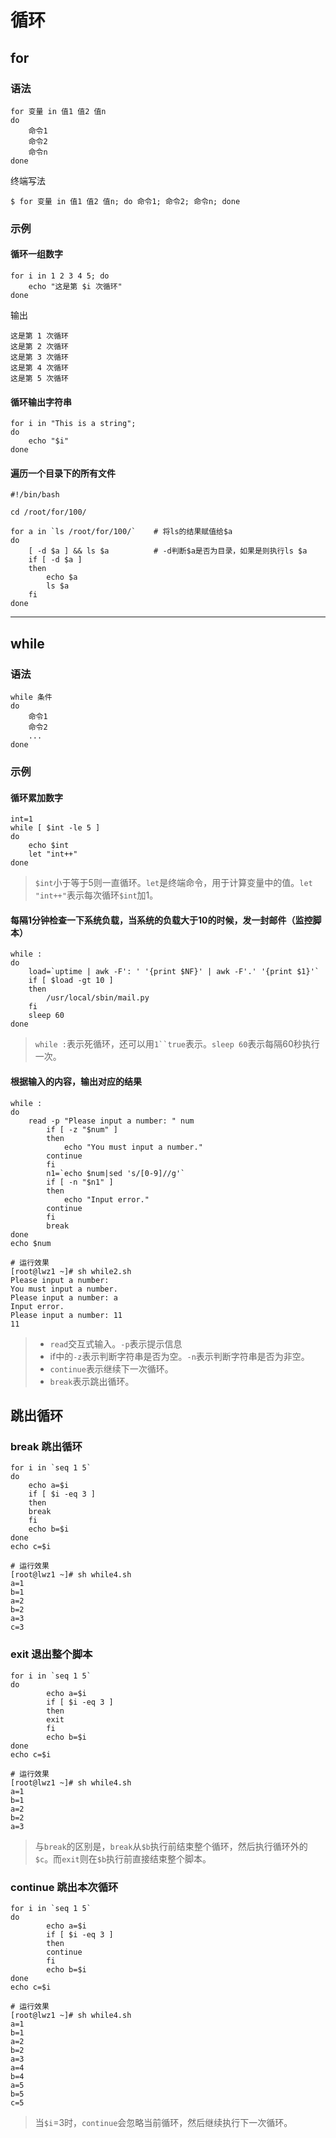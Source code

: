 # 循环
## for

### 语法
```
for 变量 in 值1 值2 值n
do
    命令1
    命令2
    命令n
done
```
终端写法
```
$ for 变量 in 值1 值2 值n; do 命令1; 命令2; 命令n; done
```

### 示例
#### 循环一组数字
```
for i in 1 2 3 4 5; do
    echo "这是第 $i 次循环"
done
```
输出
```
这是第 1 次循环
这是第 2 次循环
这是第 3 次循环
这是第 4 次循环
这是第 5 次循环
```

#### 循环输出字符串
```
for i in "This is a string";
do
    echo "$i"
done
```

#### 遍历一个目录下的所有文件
```
#!/bin/bash

cd /root/for/100/

for a in `ls /root/for/100/`    # 将ls的结果赋值给$a
do
	[ -d $a ] && ls $a          # -d判断$a是否为目录，如果是则执行ls $a
	if [ -d $a ]
	then
		echo $a
		ls $a
	fi
done
```

-------------------------------

## while
### 语法
```
while 条件
do
    命令1
    命令2
    ...
done
```

### 示例
#### 循环累加数字
```
int=1
while [ $int -le 5 ]
do
	echo $int
	let "int++"
done
```
> `$int`小于等于5则一直循环。`let`是终端命令，用于计算变量中的值。`let "int++"`表示每次循环`$int`加1。

#### 每隔1分钟检查一下系统负载，当系统的负载大于10的时候，发一封邮件（监控脚本） 
```
while :
do
    load=`uptime | awk -F': ' '{print $NF}' | awk -F'.' '{print $1}'`
    if [ $load -gt 10 ]
    then
        /usr/local/sbin/mail.py
    fi
    sleep 60
done
```
> `while :`表示死循环，还可以用`1``true`表示。`sleep 60`表示每隔60秒执行一次。

#### 根据输入的内容，输出对应的结果
```
while :
do
	read -p "Please input a number: " num
    	if [ -z "$num" ]
    	then
        	echo "You must input a number."
		continue
    	fi
    	n1=`echo $num|sed 's/[0-9]//g'`
    	if [ -n "$n1" ]
    	then
        	echo "Input error."
		continue
    	fi
		break
done
echo $num

# 运行效果
[root@lwz1 ~]# sh while2.sh
Please input a number:
You must input a number.
Please input a number: a
Input error.
Please input a number: 11
11
```
> - `read`交互式输入。`-p`表示提示信息
> - if中的`-z`表示判断字符串是否为空。`-n`表示判断字符串是否为非空。
> - `continue`表示继续下一次循环。
> - `break`表示跳出循环。

## 跳出循环
### break 跳出循环
```
for i in `seq 1 5`
do
	echo a=$i
	if [ $i -eq 3 ]
	then
	break
	fi
	echo b=$i
done
echo c=$i

# 运行效果
[root@lwz1 ~]# sh while4.sh
a=1
b=1
a=2
b=2
a=3
c=3
```

### exit 退出整个脚本
```
for i in `seq 1 5`
do
        echo a=$i
        if [ $i -eq 3 ]
        then
        exit
        fi
        echo b=$i
done
echo c=$i

# 运行效果
[root@lwz1 ~]# sh while4.sh
a=1
b=1
a=2
b=2
a=3
```
> 与`break`的区别是，`break`从`$b`执行前结束整个循环，然后执行循环外的`$c`。而`exit`则在`$b`执行前直接结束整个脚本。

### continue 跳出本次循环
```
for i in `seq 1 5`
do
        echo a=$i
        if [ $i -eq 3 ]
        then
        continue
        fi
        echo b=$i
done
echo c=$i

# 运行效果
[root@lwz1 ~]# sh while4.sh
a=1
b=1
a=2
b=2
a=3
a=4
b=4
a=5
b=5
c=5
```
> 当`$i`=3时，`continue`会忽略当前循环，然后继续执行下一次循环。
